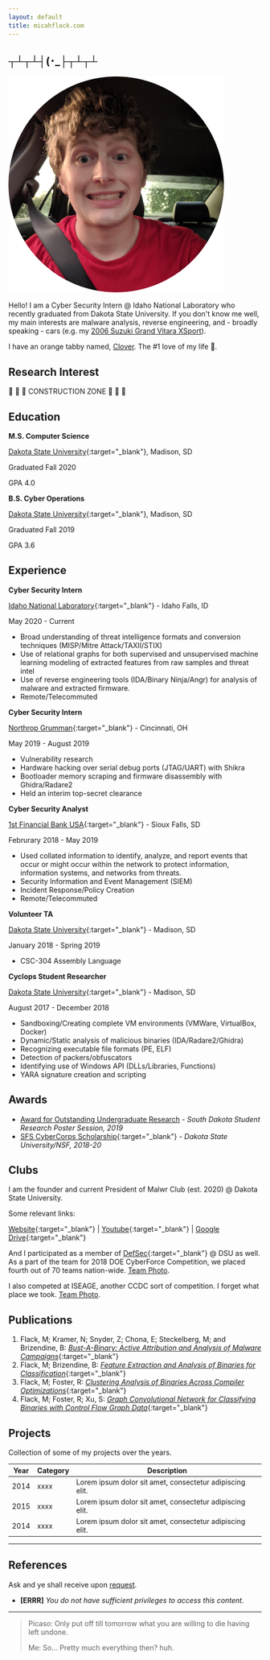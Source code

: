 ```yaml
---
layout: default
title: micahflack.com
---
```


## ┬┴┬┴┤(･_├┬┴┬┴

<img class="profile-picture" src="images/profile.png">

Hello! I am a Cyber Security Intern @ Idaho National Laboratory who recently graduated from Dakota State University. If you don't know me well, my main interests are malware analysis, reverse engineering, and - broadly speaking - cars (e.g. my [2006 Suzuki Grand Vitara XSport](images/suzuki.jpg)).

I have an orange tabby named, [Clover](images/clover.jpg). The #1 love of my life 🦁.

## Research Interest

🚧 🚧 🚧 CONSTRUCTION ZONE 🚧 🚧 🚧

## Education

**M.S. Computer Science**

[Dakota State University](https://www.dsu.edu/){:target="_blank"}, Madison, SD

Graduated Fall 2020

GPA 4.0

**B.S. Cyber Operations**

[Dakota State University](https://www.dsu.edu/){:target="_blank"}, Madison, SD

Graduated Fall 2019

GPA 3.6

## Experience

**Cyber Security Intern**

[Idaho National Laboratory](https://inl.gov/){:target="_blank"} - Idaho Falls, ID

May 2020 - Current

* Broad understanding of threat intelligence formats and conversion techniques (MISP/Mitre Attack/TAXII/STIX)
* Use of relational graphs for both supervised and unsupervised machine learning modeling of extracted features from raw samples and threat intel
* Use of reverse engineering tools (IDA/Binary Ninja/Angr) for analysis of malware and extracted firmware.
* Remote/Telecommuted

**Cyber Security Intern**

[Northrop Grumman](https://www.northropgrumman.com/){:target="_blank"} - Cincinnati, OH

May 2019 - August 2019

* Vulnerability research
* Hardware hacking over serial debug ports (JTAG/UART) with Shikra
* Bootloader memory scraping and firmware disassembly with Ghidra/Radare2
* Held an interim top-secret clearance

**Cyber Security Analyst**

[1st Financial Bank USA](https://www.1fbusa.com/fscm/){:target="_blank"} - Sioux Falls, SD

Februrary 2018 - May 2019

* Used collated information to identify, analyze, and report events that occur or might occur within the network to protect information, information systems, and networks from threats.
* Security Information and Event Management (SIEM)
* Incident Response/Policy Creation
* Remote/Telecommuted

**Volunteer TA**

[Dakota State University](https://www.dsu.edu/){:target="_blank"} - Madison, SD

January 2018 - Spring 2019

* CSC-304 Assembly Language

**Cyclops Student Researcher**

[Dakota State University](https://www.dsu.edu/){:target="_blank"} - Madison, SD

August 2017 - December 2018

* Sandboxing/Creating complete VM environments (VMWare, VirtualBox, Docker)
* Dynamic/Static analysis of malicious binaries (IDA/Radare2/Ghidra)
* Recognizing executable file formats (PE, ELF)
* Detection of packers/obfuscators
* Identifying use of Windows API (DLLs/Libraries, Functions)
* YARA signature creation and scripting

## Awards

* [Award for Outstanding Undergraduate Research](images/SRI2019.jpg) - *South Dakota Student Research Poster Session, 2019*
* [SFS CyberCorps Scholarship](https://www.sfs.opm.gov/Overview-History.aspx){:target="_blank"} - *Dakota State University/NSF, 2018-20*

## Clubs

I am the founder and current President of Malwr Club (est. 2020) @ Dakota State University. 

Some relevant links:

[Website](https://malwr.club){:target="_blank"} | [Youtube](https://youtube.malwr.club){:target="_blank"} | [Google Drive](https://drive.malwr.club){:target="_blank"}

And I participated as a member of [DefSec](https://defsec.club/){:target="_blank"} @ DSU as well. As a part of the team for 2018 DOE CyberForce Competition, we placed fourth out of 70 teams nation-wide. [Team Photo](images/cyberforce.jpg).

I also competed at ISEAGE, another CCDC sort of competition. I forget what place we took. [Team Photo](images/ISEAGE.jpg).

## Publications

1. Flack, M; Kramer, N; Snyder, Z; Chona, E; Steckelberg, M; and Brizendine, B: [*Bust-A-Binary: Active Attribution and Analysis of Malware Campaigns*](http://scholar.dsu.edu/research-symposium/25){:target="_blank"}
2. Flack, M; Brizendine, B: [*Feature Extraction and Analysis of Binaries for Classification*](http://scholar.dsu.edu/research-symposium/28){:target="_blank"}
3. Flack, M; Foster, R: [*Clustering Analysis of Binaries Across Compiler Optimizations*](docs/intern-project-poster.pdf){:target="_blank"}
4. Flack, M; Foster, R; Xu, S: [*Graph Convolutional Network for Classifying Binaries with Control Flow Graph Data*](docs/inal-draft.pdf){:target="_blank"}

## Projects

Collection of some of my projects over the years.

Year | Category  | Description
-----|-----------|------------
2014 | xxxx      | Lorem ipsum dolor sit amet, consectetur adipiscing elit.
2015 | xxxx      | Lorem ipsum dolor sit amet, consectetur adipiscing elit.
2014 | xxxx      | Lorem ipsum dolor sit amet, consectetur adipiscing elit.

---

## References

Ask and ye shall receive upon [request](https://micahflack.com/contact).

* **[ERRR]** *You do not have sufficient privileges to access this content.*

---

> Picaso: Only put off till tomorrow what you are willing to die having left undone. 
>
> Me: So... Pretty much everything then? huh.
